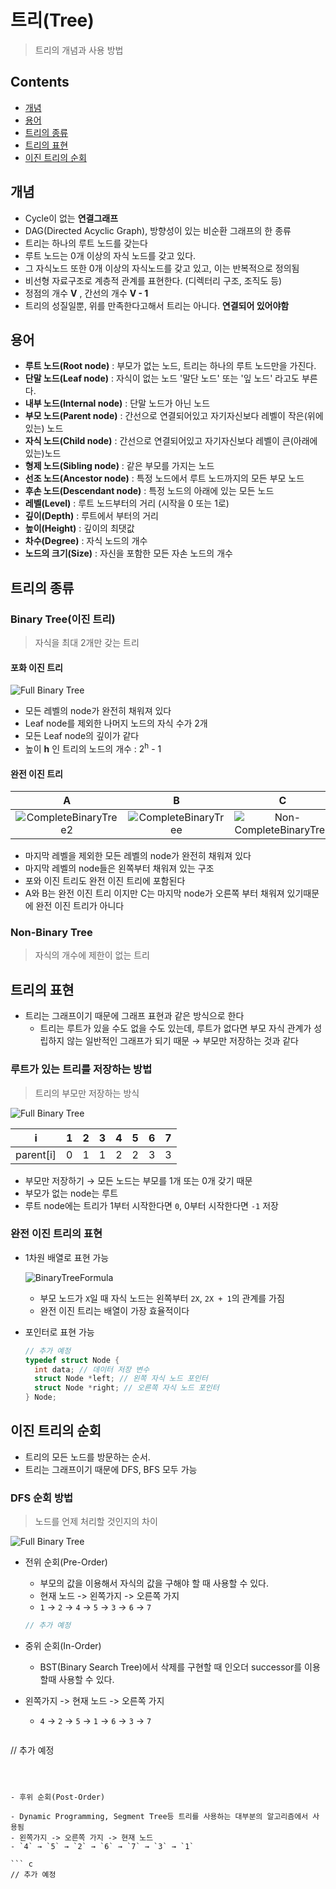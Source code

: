 # 트리(Tree)

> 트리의 개념과 사용 방법



## Contents

- [개념](#개념)
- [용어](#용어)
- [트리의 종류](#트리의-종류)
- [트리의 표현](#트리의-표현)
- [이진 트리의 순회](#이진-트리의-순회)



## 개념

- Cycle이 없는 **연결그래프**
- DAG(Directed Acyclic Graph), 방향성이 있는 비순환 그래프의 한 종류  
- 트리는 하나의 루트 노드를 갖는다
- 루트 노드는 0개 이상의 자식 노드를 갖고 있다.
- 그 자식노드 또한 0개 이상의 자식노드를 갖고 있고, 이는 반복적으로 정의됨
- 비선형 자료구조로 계층적 관계를 표현한다. (디렉터리 구조, 조직도 등)
- 정점의 개수 **V** , 간선의 개수 **V - 1**
- 트리의 성질일뿐, 위를 만족한다고해서 트리는 아니다. **연결되어 있어야함**

## 용어

- **루트 노드(Root node)** : 부모가 없는 노드, 트리는 하나의 루트 노드만을 가진다.
- **단말 노드(Leaf node)** : 자식이 없는 노드 '말단 노드' 또는 '잎 노드' 라고도 부른다.
- **내부 노드(Internal node)** : 단말 노드가 아닌 노드
- **부모 노드(Parent node)** : 간선으로 연결되어있고 자기자신보다 레벨이 작은(위에 있는) 노드
- **자식 노드(Child node)** : 간선으로 연결되어있고 자기자신보다 레벨이 큰(아래에 있는)노드
- **형제 노드(Sibling node)** : 같은 부모를 가지는 노드
- **선조 노드(Ancestor node)** : 특정 노드에서 루트 노드까지의 모든 부모 노드
- **후손 노드(Descendant node)** : 특정 노드의 아래에 있는 모든 노드
- **레벨(Level)** : 루트 노드부터의 거리 (시작을 0 또는 1로)
- **깊이(Depth)** : 루트에서 부터의 거리
- **높이(Height)** : 깊이의 최댓값
- **차수(Degree)** : 자식 노드의 개수
- **노드의 크기(Size)** : 자신을 포함한 모든 자손 노드의 개수



## 트리의 종류

### Binary Tree(이진 트리)

> 자식을 최대 2개만 갖는 트리



#### 포화 이진 트리

![Full Binary Tree](Assets/FullBinaryTree.png)

- 모든 레벨의 node가 완전히 채워져 있다
- Leaf node를 제외한 나머지 노드의 자식 수가 2개
- 모든 Leaf node의 깊이가 같다
- 높이 **h** 인 트리의 노드의 개수 : 2<sup>h</sup> - 1



#### 완전 이진 트리

|                           A                            |                          B                           |                              C                               |
| :----------------------------------------------------: | :--------------------------------------------------: | :----------------------------------------------------------: |
| ![CompleteBinaryTree2](Assets/CompleteBinaryTree2.png) | ![CompleteBinaryTree](Assets/CompleteBinaryTree.png) | ![Non-CompleteBinaryTree](Assets/Non-CompleteBinaryTree.png) |



- 마지막 레벨을 제외한 모든 레벨의 node가 완전히 채워져 있다
- 마지막 레벨의 node들은 왼쪽부터 채워져 있는 구조
- 포와 이진 트리도 완전 이진 트리에 포함된다
- A와 B는 완전 이진 트리 이지만 C는 마지막 node가 오른쪽 부터 채워져 있기때문에 완전 이진 트리가 아니다



### Non-Binary Tree

> 자식의 개수에 제한이 없는 트리



## 트리의 표현

- 트리는 그래프이기 때문에 그래프 표현과 같은 방식으로 한다
  - 트리는 루트가 있을 수도 없을 수도 있는데, 루트가 없다면 부모 자식 관계가 성립하지 않는 일반적인 그래프가 되기 때문 → 부모만 저장하는 것과 같다

### 루트가 있는 트리를 저장하는 방법

> 트리의 부모만 저장하는 방식

![Full Binary Tree](Assets/FullBinaryTree.png)

| i         | 1    | 2    | 3    | 4    | 5    | 6    | 7    |
| --------- | ---- | ---- | ---- | ---- | ---- | ---- | ---- |
| parent[i] | 0    | 1    | 1    | 2    | 2    | 3    | 3    |

- 부모만 저장하기 → 모든 노드는 부모를 1개 또는 0개 갖기 때문
- 부모가 없는 node는 루트
- 루트 node에는 트리가 1부터 시작한다면 `0`, 0부터 시작한다면 `-1` 저장



### 완전 이진 트리의 표현

- 1차원 배열로 표현 가능

  ![BinaryTreeFormula](Assets/BinaryTreeFormula.png)

  - 부모 노드가 `X`일 때 자식 노드는 왼쪽부터 `2X`, `2X + 1`의 관계를 가짐
  - 완전 이진 트리는 배열이 가장 효율적이다

- 포인터로 표현 가능

  ``` cpp
  // 추가 예정
  typedef struct Node {
    int data; // 데이터 저장 변수
    struct Node *left; // 왼쪽 자식 노드 포인터
    struct Node *right; // 오른쪽 자식 노드 포인터
  } Node;
  ```

  

## 이진 트리의 순회

- 트리의 모든 노드를 방문하는 순서.
- 트리는 그래프이기 때문에 DFS, BFS 모두 가능

### DFS 순회 방법

> 노드를 언제 처리할 것인지의 차이

![Full Binary Tree](Assets/FullBinaryTree.png)

- 전위 순회(Pre-Order)

  - 부모의 값을 이용해서 자식의 값을 구해야 할 때 사용할 수 있다.
  - 현재 노드 -> 왼쪽가지 -> 오른쪽 가지
  - `1` → `2` → `4` → `5` → `3` → `6` → `7`

  ``` c
  // 추가 예정
  ```

  

- 중위 순회(In-Order)

  - BST(Binary Search Tree)에서 삭제를 구현할 때 인오더 successor를 이용할때 사용할 수 있다.
- 왼쪽가지 -> 현재 노드 -> 오른쪽 가지
  - `4` → `2` → `5` → `1` → `6` → `3` → `7` 

  ``` c
// 추가 예정
  ```
  
  
  
- 후위 순회(Post-Order)

  - Dynamic Programming, Segment Tree등 트리를 사용하는 대부분의 알고리즘에서 사용됨
- 왼쪽가지 -> 오른쪽 가지 -> 현재 노드
  - `4` → `5` → `2` → `6` → `7` → `3` → `1`

  ``` c
// 추가 예정
  ```
  
  
  
    

